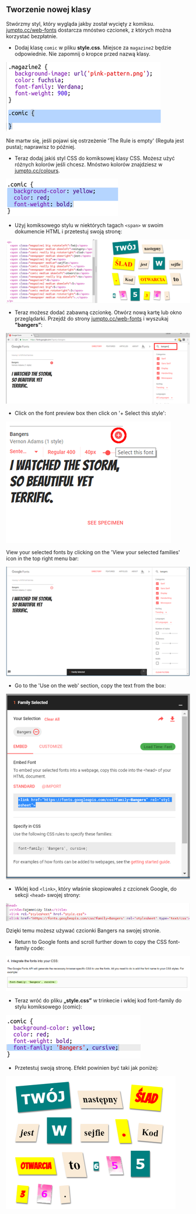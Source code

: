 ## Tworzenie nowej klasy

Stwórzmy styl, który wygląda jakby został wycięty z komiksu. <a href="http://jumpto.cc/web-fonts" target="_blank">jumpto.cc/web-fonts</a> dostarcza mnóstwo czcionek, z których można korzystać bezpłatnie.

+ Dodaj klasę `comic` w pliku **style.css**. Miejsce za `magazine2` będzie odpowiednie. Nie zapomnij o kropce przed nazwą klasy. 

![zrzut ekranu](images/letter-comic1.png)

Nie martw się, jeśli pojawi się ostrzeżenie 'The Rule is empty' (Reguła jest pusta); naprawisz to później.

+ Teraz dodaj jakiś styl CSS do komiksowej klasy CSS. Możesz użyć różnych kolorów jeśli chcesz. Mnóstwo kolorów znajdziesz w <a href="http://jumpto.cc/colours" target="_blank">jumpto.cc/colours</a>.

![zrzut ekranu](images/letter-comic2.png)

+ Użyj komiksowego stylu w niektórych tagach `<span>` w swoim dokumencie HTML i przetestuj swoją stronę:

![zrzut ekranu](images/letter-comic-output.png)

+ Teraz możesz dodać zabawną czcionkę. Otwórz nową kartę lub okno przeglądarki. Przejdź do strony <a href="http://jumpto.cc/web-fonts" target="_blank">jumpto.cc/web-fonts</a> i wyszukaj **"bangers”**:

![zrzut ekranu](images/letter-gfonts-1-annotated.png)

+ Click on the font preview box then click on '+ Select this style':

![zrzut ekranu](images/letter-gfonts-2-annotated.png)

View your selected fonts by clicking on the 'View your selected families' icon in the top right menu bar:

![zrzut ekranu](images/letter-gfonts-3.png)

+ Go to the 'Use on the web' section, copy the text from the <link />
    box:

![zrzut ekranu](images/letter-gfonts-4.png)

+ Wklej kod `<link>`, który właśnie skopiowałeś z czcionek Google, do sekcji `<head>` swojej strony:

![zrzut ekranu](images/letter-fonts-head.png)

Dzięki temu możesz używać czcionki Bangers na swojej stronie.

+ Return to Google fonts and scroll further down to copy the CSS font-family code:

![zrzut ekranu](images/letter-fonts-bangers.png)

+ Teraz wróć do pliku **„style.css”** w trinkecie i wklej kod font-family do stylu komiksowego (comic):

![zrzut ekranu](images/letter-fonts-comic.png)

+ Przetestuj swoją stronę. Efekt powinien być taki jak poniżej: 

![zrzut ekranu](images/letter-fonts-output.png)